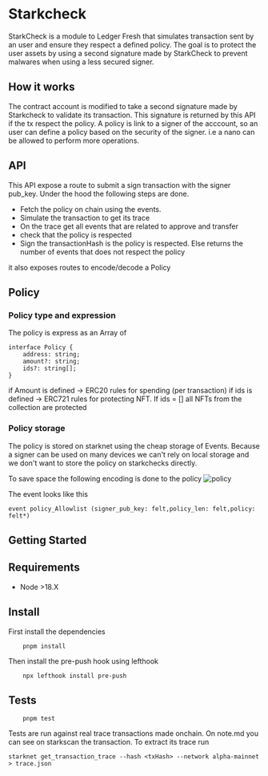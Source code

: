 # Starkcheck

StarkCheck is a module to Ledger Fresh that simulates transaction sent by an user and ensure they respect a defined policy.
The goal is to protect the user assets by using a second signature made by StarkCheck to prevent malwares when using a less secured signer.

## How it works

The contract account is modified to take a second signature made by Starkcheck to validate its transaction. This signature is returned by this API if the tx respect the policy.
A policy is link to a signer of the acccount, so an user can define a policy based on the security of the signer. i.e a nano can be allowed to perform more operations.

## API

This API expose a route to submit a sign transaction with the signer pub_key. Under the hood the following steps are done.

- Fetch the policy on chain using the events.
- Simulate the transaction to get its trace
- On the trace get all events that are related to approve and transfer
- check that the policy is respected
- Sign the transactionHash is the policy is respected. Else returns the number of events that does not respect the policy

it also exposes routes to encode/decode a Policy

## Policy

### Policy type and expression

The policy is express as an Array of

```
interface Policy {
    address: string;
    amount?: string;
    ids?: string[];
}
```

if Amount is defined -> ERC20 rules for spending (per transaction)
if ids is defined -> ERC721 rules for protecting NFT. If ids = [] all NFTs from the collection are protected

### Policy storage

The policy is stored on starknet using the cheap storage of Events. Because a signer can be used on many devices we can't rely on local storage and we don't want to store the policy on starkchecks directly.

To save space the following encoding is done to the policy
![policy](https://user-images.githubusercontent.com/5360522/218427340-a840e045-4860-4ca4-aebf-7f9f08c89051.png)

The event looks like this

`event policy_Allowlist (signer_pub_key: felt,policy_len: felt,policy: felt*)`

## Getting Started

## Requirements

- Node >18.X

## Install

First install the dependencies

```shell
    pnpm install
```

Then install the pre-push hook using lefthook

```shell
    npx lefthook install pre-push
```

## Tests

```shell
    pnpm test
```

Tests are run against real trace transactions made onchain. On note.md you can see on starkscan the transaction.
To extract its trace run

    starknet get_transaction_trace --hash <txHash> --network alpha-mainnet > trace.json
